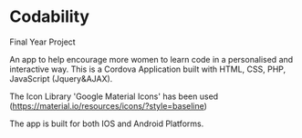 # Codability
Final Year Project

An app to help encourage more women to learn code in a personalised and interactive way. This is a Cordova Application built with HTML, CSS, PHP, JavaScript (Jquery&AJAX).

The Icon Library 'Google Material Icons' has been used (https://material.io/resources/icons/?style=baseline) 

The app is built for both IOS and Android Platforms. 
